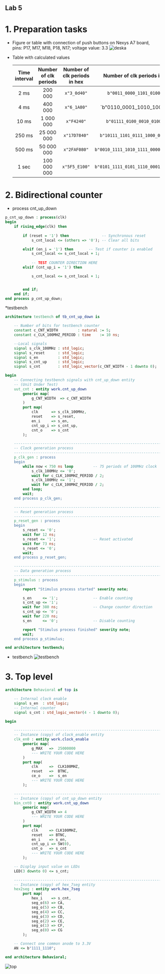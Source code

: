 ## Lab 5
# 1. Preparation tasks
 * Figure or table with connection of push buttons on Nexys A7 board, pins: P17, M17, M18, P18, N17; voltage value: 3.3
   ![deska](board.png)
   
 * Table with calculated values

   | **Time interval** | **Number of clk periods** | **Number of clk periods in hex** | **Number of clk periods in binary** |
   | :-: | :-: | :-: | :-: |
   | 2&nbsp;ms | 200 000 | `x"3_0d40"` | `b"0011_0000_1101_0100_0000"` |
   | 4&nbsp;ms | 400 000 | `x"6_1A80"` | `b"0110_0001_1010_1000_0000" |
   | 10&nbsp;ms | 1 000 000 | `x"F4240"` | `b"01111_0100_0010_0100_0000"` |
   | 250&nbsp;ms | 25 000 000 | `x"17D7840"` | `b"10111_1101_0111_1000_0100_0000"` |
   | 500&nbsp;ms | 50 000 000 | `x"2FAF080"` | `b"0010_1111_1010_1111_0000_1000_0000"` |
   | 1&nbsp;sec | 100 000 000 | `x"5F5_E100"` | `b"0101_1111_0101_1110_0001_0000_0000"` |
   
# 2. Bidirectional counter
 * process cnt_up_down
     
```vhdl
p_cnt_up_down : process(clk)
begin
    if rising_edge(clk) then
    
        if (reset = '1') then               -- Synchronous reset
            s_cnt_local <= (others => '0'); -- Clear all bits

        elsif (en_i = '1') then       -- Test if counter is enabled
            s_cnt_local <= s_cnt_local + 1;
        
            -- TEST COUNTER DIRECTION HERE
        elsif (cnt_up_i = '1') then

            s_cnt_local <= s_cnt_local + 1;


        end if;
    end if;
end process p_cnt_up_down;
```  
  
 *testbench

```vhdl
architecture testbench of tb_cnt_up_down is

    -- Number of bits for testbench counter
    constant c_CNT_WIDTH         : natural := 5;
    constant c_CLK_100MHZ_PERIOD : time    := 10 ns;

    --Local signals
    signal s_clk_100MHz : std_logic;
    signal s_reset      : std_logic;
    signal s_en         : std_logic;
    signal s_cnt_up     : std_logic;
    signal s_cnt        : std_logic_vector(c_CNT_WIDTH - 1 downto 0);

begin
    -- Connecting testbench signals with cnt_up_down entity
    -- (Unit Under Test)
    uut_cnt : entity work.cnt_up_down
        generic map(
            g_CNT_WIDTH  => c_CNT_WIDTH
        )
        port map(
            clk      => s_clk_100MHz,
            reset    => s_reset,
            en_i     => s_en,
            cnt_up_i => s_cnt_up,
            cnt_o    => s_cnt
        );

    --------------------------------------------------------------------
    -- Clock generation process
    --------------------------------------------------------------------
    p_clk_gen : process
    begin
        while now < 750 ns loop         -- 75 periods of 100MHz clock
            s_clk_100MHz <= '0';
            wait for c_CLK_100MHZ_PERIOD / 2;
            s_clk_100MHz <= '1';
            wait for c_CLK_100MHZ_PERIOD / 2;
        end loop;
        wait;
    end process p_clk_gen;

    --------------------------------------------------------------------
    -- Reset generation process
    --------------------------------------------------------------------
    p_reset_gen : process
    begin
        s_reset <= '0';
        wait for 12 ns;
        s_reset <= '1';                 -- Reset activated
        wait for 73 ns;
        s_reset <= '0';
        wait;
    end process p_reset_gen;

    --------------------------------------------------------------------
    -- Data generation process
    --------------------------------------------------------------------
    p_stimulus : process
    begin
        report "Stimulus process started" severity note;

        s_en     <= '1';                -- Enable counting
        s_cnt_up <= '1';
        wait for 380 ns;                -- Change counter direction
        s_cnt_up <= '0';
        wait for 220 ns;
        s_en     <= '0';                -- Disable counting

        report "Stimulus process finished" severity note;
        wait;
    end process p_stimulus;

end architecture testbench;
```

 * testbench
![testbench](testbench.jpg)

# 3. Top level
```vhdl
architecture Behavioral of top is

    -- Internal clock enable
    signal s_en  : std_logic;
    -- Internal counter
    signal s_cnt : std_logic_vector(4 - 1 downto 0);

begin

    --------------------------------------------------------------------
    -- Instance (copy) of clock_enable entity
    clk_en0 : entity work.clock_enable
        generic map(
            g_MAX   =>  25000000  
            --- WRITE YOUR CODE HERE
        )
        port map(
            clk     =>  CLK100MHZ,
            reset   =>  BTNC,
            ce_o    =>  s_en
            --- WRITE YOUR CODE HERE
        );

    --------------------------------------------------------------------
    -- Instance (copy) of cnt_up_down entity
    bin_cnt0 : entity work.cnt_up_down
        generic map(
            g_CNT_WIDTH => 4
            --- WRITE YOUR CODE HERE
        )
        port map(
            clk     => CLK100MHZ,
            reset   => BTNC,
            en_i    => s_en,
            cnt_up_i => SW(0),
            cnt_o   => s_cnt
            --- WRITE YOUR CODE HERE
        );

    -- Display input value on LEDs
    LED(3 downto 0) <= s_cnt;

    --------------------------------------------------------------------
    -- Instance (copy) of hex_7seg entity
    hex2seg : entity work.hex_7seg
        port map(
            hex_i    => s_cnt,
            seg_o(6) => CA,
            seg_o(5) => CB,
            seg_o(4) => CC,
            seg_o(3) => CD,
            seg_o(2) => CE,
            seg_o(1) => CF,
            seg_o(0) => CG
        );

    -- Connect one common anode to 3.3V
    AN <= b"1111_1110";

end architecture Behavioral;
```
![top](top.png)
